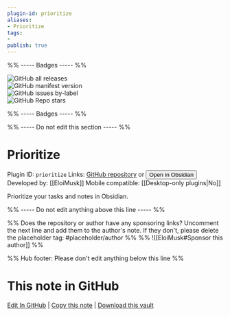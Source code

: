 ```yaml
---
plugin-id: prioritize
aliases:
- Prioritize
tags: 
- 
publish: true
---
```


%% ----- Badges ----- %%

![GitHub all releases](https://img.shields.io/github/downloads/EloiMusk/obsidian-prio-plugin/total?color=573E7A&logo=github&style=for-the-badge)   
![GitHub manifest version](https://img.shields.io/github/manifest-json/v/EloiMusk/obsidian-prio-plugin?color=573E7A&logo=github&style=for-the-badge)   
![GitHub issues by-label](https://img.shields.io/github/issues/EloiMusk/obsidian-prio-plugin/help%20wanted?color=573E7A&logo=github&style=for-the-badge)   
![GitHub Repo stars](https://img.shields.io/github/stars/EloiMusk/obsidian-prio-plugin?color=573E7A&logo=github&style=for-the-badge)

%% ----- Badges ----- %%

%% ----- Do not edit this section ----- %%

# Prioritize

Plugin ID: `prioritize`
Links: [GitHub repository](https://github.com/EloiMusk/obsidian-prio-plugin) or [<button id=HH>Open in Obsidian</button>](obsidian://show-plugin?id=prioritize)
Developed by: [[EloiMusk]]
Mobile compatible: [[Desktop-only plugins|No]]

Prioritize your tasks and notes in Obsidian.

%% ----- Do not edit anything above this line ----- %% 

%% Does the repository or author have any sponsoring links? Uncomment the next line and add them to the author's note. If they don't, please delete the placeholder tag: #placeholder/author %%
%% ![[EloiMusk#Sponsor this author]] %%

%% Hub footer: Please don't edit anything below this line %%

# This note in GitHub

<span class="git-footer">[Edit In GitHub](https://github.dev/obsidian-community/obsidian-hub/blob/main/02%20-%20Community%20Expansions/02.05%20All%20Community%20Expansions/Plugins/prioritize.md "git-hub-edit-note") | [Copy this note](https://raw.githubusercontent.com/obsidian-community/obsidian-hub/main/02%20-%20Community%20Expansions/02.05%20All%20Community%20Expansions/Plugins/prioritize.md "git-hub-copy-note") | [Download this vault](https://github.com/obsidian-community/obsidian-hub/archive/refs/heads/main.zip "git-hub-download-vault") </span>
